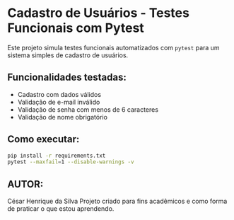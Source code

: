# Cadastro de Usuários - Testes Funcionais com Pytest

Este projeto simula testes funcionais automatizados com `pytest` para um sistema simples de cadastro de usuários.

## Funcionalidades testadas:
- Cadastro com dados válidos
- Validação de e-mail inválido
- Validação de senha com menos de 6 caracteres
- Validação de nome obrigatório

## Como executar:
```bash
pip install -r requirements.txt
pytest --maxfail=1 --disable-warnings -v
```

## AUTOR:
César Henrique da Silva
Projeto criado para fins acadêmicos e como forma de praticar o que estou aprendendo.